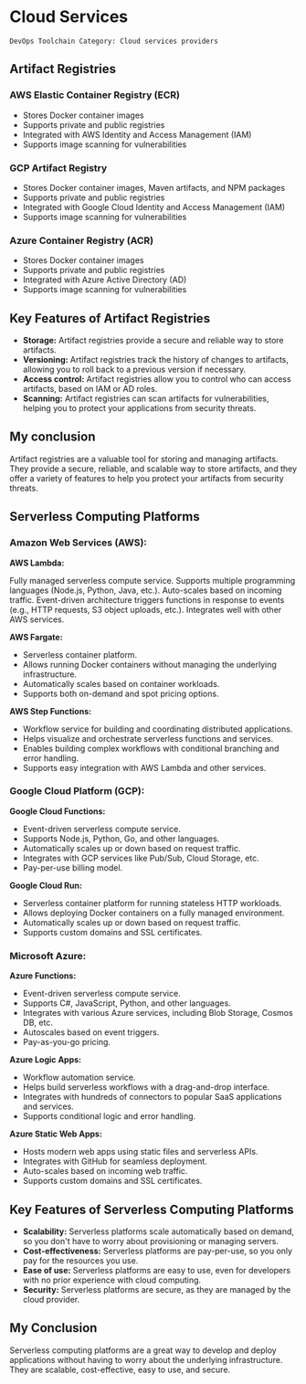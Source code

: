 # Cloud Services

```
DevOps Toolchain Category: Cloud services providers
```

## Artifact Registries

### AWS Elastic Container Registry (ECR)

- Stores Docker container images
- Supports private and public registries
- Integrated with AWS Identity and Access Management (IAM)
- Supports image scanning for vulnerabilities

### GCP Artifact Registry

- Stores Docker container images, Maven artifacts, and NPM packages
- Supports private and public registries
- Integrated with Google Cloud Identity and Access Management (IAM)
- Supports image scanning for vulnerabilities

### Azure Container Registry (ACR)

- Stores Docker container images
- Supports private and public registries
- Integrated with Azure Active Directory (AD)
- Supports image scanning for vulnerabilities

## Key Features of Artifact Registries

- **Storage:** Artifact registries provide a secure and reliable way to store artifacts.
- **Versioning:** Artifact registries track the history of changes to artifacts, allowing you to roll back to a previous version if necessary.
- **Access control:** Artifact registries allow you to control who can access artifacts, based on IAM or AD roles.
- **Scanning:** Artifact registries can scan artifacts for vulnerabilities, helping you to protect your applications from security threats.

## My conclusion

Artifact registries are a valuable tool for storing and managing artifacts. They provide a secure, reliable, and scalable way to store artifacts, and they offer a variety of features to help you protect your artifacts from security threats.

## Serverless Computing Platforms

### Amazon Web Services (AWS):

**AWS Lambda:**

Fully managed serverless compute service.
Supports multiple programming languages (Node.js, Python, Java, etc.).
Auto-scales based on incoming traffic.
Event-driven architecture triggers functions in response to events (e.g., HTTP requests, S3 object uploads, etc.).
Integrates well with other AWS services.

**AWS Fargate:**

- Serverless container platform.
- Allows running Docker containers without managing the underlying infrastructure.
- Automatically scales based on container workloads.
- Supports both on-demand and spot pricing options.

**AWS Step Functions:**

- Workflow service for building and coordinating distributed applications.
- Helps visualize and orchestrate serverless functions and services.
- Enables building complex workflows with conditional branching and error handling.
- Supports easy integration with AWS Lambda and other services.

### Google Cloud Platform (GCP):

**Google Cloud Functions:**

- Event-driven serverless compute service.
- Supports Node.js, Python, Go, and other languages.
- Automatically scales up or down based on request traffic.
- Integrates with GCP services like Pub/Sub, Cloud Storage, etc.
- Pay-per-use billing model.

**Google Cloud Run:**

- Serverless container platform for running stateless HTTP workloads.
- Allows deploying Docker containers on a fully managed environment.
- Automatically scales up or down based on request traffic.
- Supports custom domains and SSL certificates.

### Microsoft Azure:

**Azure Functions:**

- Event-driven serverless compute service.
- Supports C#, JavaScript, Python, and other languages.
- Integrates with various Azure services, including Blob Storage, Cosmos DB, etc.
- Autoscales based on event triggers.
- Pay-as-you-go pricing.

**Azure Logic Apps:**

- Workflow automation service.
- Helps build serverless workflows with a drag-and-drop interface.
- Integrates with hundreds of connectors to popular SaaS applications and services.
- Supports conditional logic and error handling.

**Azure Static Web Apps:**

- Hosts modern web apps using static files and serverless APIs.
- Integrates with GitHub for seamless deployment.
- Auto-scales based on incoming web traffic.
- Supports custom domains and SSL certificates.

## Key Features of Serverless Computing Platforms

- **Scalability:** Serverless platforms scale automatically based on demand, so you don't have to worry about provisioning or managing servers.
- **Cost-effectiveness:** Serverless platforms are pay-per-use, so you only pay for the resources you use.
- **Ease of use:** Serverless platforms are easy to use, even for developers with no prior experience with cloud computing.
- **Security:** Serverless platforms are secure, as they are managed by the cloud provider.

## My Conclusion

Serverless computing platforms are a great way to develop and deploy applications without having to worry about the underlying infrastructure. They are scalable, cost-effective, easy to use, and secure.
